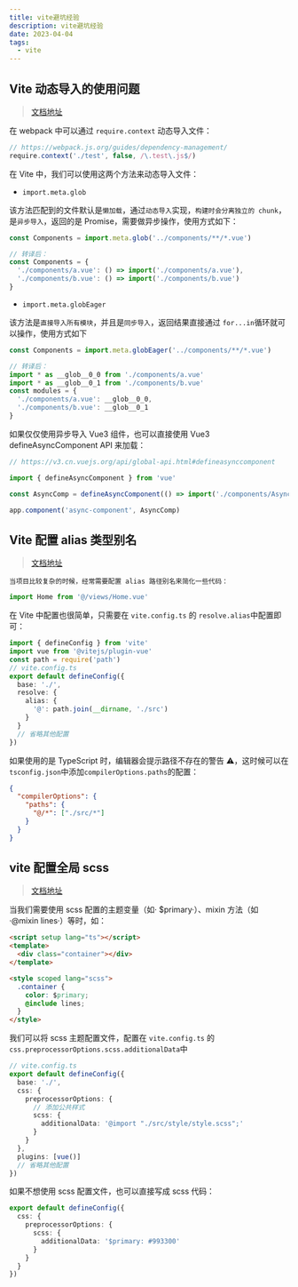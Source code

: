 ```yaml
---
title: vite避坑经验
description: vite避坑经验
date: 2023-04-04
tags:
  - vite
---
```


## Vite 动态导入的使用问题

> [文档地址](https://cn.vitejs.dev/guide/features.html#glob-import)

在 webpack 中可以通过 `require.context` 动态导入文件：

```js
// https://webpack.js.org/guides/dependency-management/
require.context('./test', false, /\.test\.js$/)
```

在 Vite 中，我们可以使用这两个方法来动态导入文件：

- `import.meta.glob`

该方法匹配到的文件默认是`懒加载`，通过`动态导入`实现，`构建时会分离独立的 chunk`，是`异步导入`，返回的是 Promise，需要做异步操作，使用方式如下：

```js
const Components = import.meta.glob('../components/**/*.vue')

// 转译后：
const Components = {
  './components/a.vue': () => import('./components/a.vue'),
  './components/b.vue': () => import('./components/b.vue')
}
```

- `import.meta.globEager`

该方法是`直接导入所有模块`，并且是`同步导入`，返回结果直接通过 `for...in`循环就可以操作，使用方式如下

```js
const Components = import.meta.globEager('../components/**/*.vue')

// 转译后：
import * as __glob__0_0 from './components/a.vue'
import * as __glob__0_1 from './components/b.vue'
const modules = {
  './components/a.vue': __glob__0_0,
  './components/b.vue': __glob__0_1
}
```

如果仅仅使用异步导入 Vue3 组件，也可以直接使用 Vue3 defineAsyncComponent API 来加载：

```js
// https://v3.cn.vuejs.org/api/global-api.html#defineasynccomponent

import { defineAsyncComponent } from 'vue'

const AsyncComp = defineAsyncComponent(() => import('./components/AsyncComponent.vue'))

app.component('async-component', AsyncComp)
```

## Vite 配置 alias 类型别名

> [文档地址](https://cn.vitejs.dev/config/#resolve-alias)

`当项目比较复杂的时候，经常需要配置 alias 路径别名来简化一些代码：`

```js
import Home from '@/views/Home.vue'
```

在 Vite 中配置也很简单，只需要在 `vite.config.ts` 的 `resolve.alias`中配置即可：

```ts
import { defineConfig } from 'vite'
import vue from '@vitejs/plugin-vue'
const path = require('path')
// vite.config.ts
export default defineConfig({
  base: './',
  resolve: {
    alias: {
      '@': path.join(__dirname, './src')
    }
  }
  // 省略其他配置
})
```

如果使用的是 TypeScript 时，编辑器会提示路径不存在的警告 ⚠️，这时候可以在`tsconfig.json`中添加`compilerOptions.paths`的配置：

```json
{
  "compilerOptions": {
    "paths": {
      "@/*": ["./src/*"]
    }
  }
}
```

## vite 配置全局 scss

> [文档地址](https://cn.vitejs.dev/config/#css-preprocessoroptions)

当我们需要使用 scss 配置的主题变量（如· $primary·）、mixin 方法（如 ·@mixin lines·）等时，如：

```html
<script setup lang="ts"></script>
<template>
  <div class="container"></div>
</template>

<style scoped lang="scss">
  .container {
    color: $primary;
    @include lines;
  }
</style>
```

我们可以将 scss 主题配置文件，配置在 `vite.config.ts` 的 `css.preprocessorOptions.scss.additionalData`中

```ts
// vite.config.ts
export default defineConfig({
  base: './',
  css: {
    preprocessorOptions: {
      // 添加公共样式
      scss: {
        additionalData: '@import "./src/style/style.scss";'
      }
    }
  },
  plugins: [vue()]
  // 省略其他配置
})
```

如果不想使用 scss 配置文件，也可以直接写成 scss 代码：

```ts
export default defineConfig({
  css: {
    preprocessorOptions: {
      scss: {
        additionalData: '$primary: #993300'
      }
    }
  }
})
```

